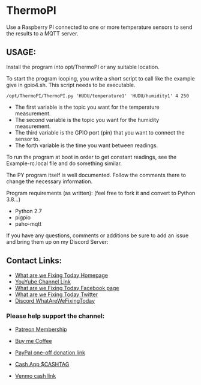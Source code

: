 # ThermoPI
Use a Raspberry PI connected to one or more temperature sensors to send the results to a MQTT server.

## USAGE:

Install the program into opt/ThermoPI or any suitable location.

To start the program looping, you write a short script to call like the example give in gpio4.sh.  This script needs to be executable.

```/opt/ThermoPI/ThermoPI.py 'HUDU/temperature1' 'HUDU/humidity1' 4 250```

+ The first variable is the topic you want for the temperature measurement. 
+ The second variable is the topic you want for the humidity measurement. 
+ The third variable is the GPIO port (pin) that you want to connect the sensor to. 
+ The forth variable is the time you want between readings.

To run the program at boot in order to get constant readings, 
    see the Example-rc.local file and do something similar.

The PY program itself is well documented.
Follow the comments there to change the necessary information.

Program requirements (as written):  (feel free to fork it and convert to Python 3.8...)
+ Python 2.7 
+ pigpio 
+ paho-mqtt 

If you have any questions, comments or additions be sure to add an issue and bring them up on my Discord Server: 

## Contact Links:
* [What are we Fixing Today Homepage](https://www.WhatAreWeFixing.Today/)
* [YouYube Channel Link](https://bit.ly/WhatAreWeFixingTodaysYT)
* [What are we Fixing Today Facebook page](https://bit.ly/WhatAreWeFixingTodayFB)
* [What are we Fixing Today Twitter](https://bit.ly/WhatAreWeFixingTodayTW)
* [Discord WhatAreWeFixingToday](https://discord.gg/Uhmhu3B)

### Please help support the channel:

* [Patreon Membership](https://www.patreon.com/WhatAreWeFixingToday)

* [Buy me Coffee](https://www.buymeacoffee.com/SirGoodenough)
* [PayPal one-off donation link](https://www.paypal.me/SirGoodenough)
* [Cash App \$CASHTAG](https://cash.me/$SirGoodenough)
* [Venmo cash link](https://venmo.com/SirGoodenough)

